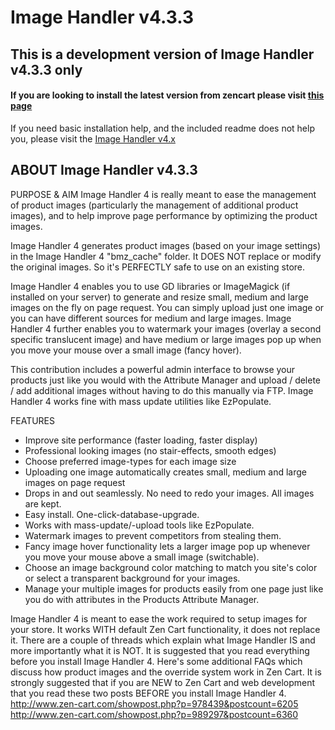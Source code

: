 Image Handler v4.3.3
============

## This is a development version of Image Handler v4.3.3 only
#### If you are looking to install the latest version from zencart please visit [this page](http://www.zen-cart.com/downloads.php?do=file&id=1380)

If you need basic installation help, and the included readme does not help you, please visit the [Image Handler v4.x](http://www.zen-cart.com/showthread.php?194740-Image-Handler-4-%28for-v1-5-x%29-Support-Thread)

ABOUT Image Handler v4.3.3
--------------
PURPOSE & AIM
Image Handler 4 is really meant to ease the management of product images (particularly the management of additional product images), and to help improve page performance by optimizing the product images.

Image Handler 4 generates product images (based on your image settings) in the Image Handler 4 "bmz_cache" folder. It DOES NOT replace or modify the original images. So it's PERFECTLY safe to use on an existing store.

Image Handler 4 enables you to use GD libraries or ImageMagick (if installed on your server) to generate and resize small, medium and large images on the fly on page request. You can simply upload just one image or you can have different sources for medium and large images. Image Handler 4 further enables you to watermark your images (overlay a second specific translucent
image) and have medium or large images pop up when you move your mouse over a small image (fancy hover).

This contribution includes a powerful admin interface to browse your products just like you would with the Attribute Manager and upload / delete / add additional images without having to do this manually via FTP. Image Handler 4 works fine with mass update utilities like EzPopulate.

FEATURES
* Improve site performance (faster loading, faster display)
* Professional looking images (no stair-effects, smooth edges)
* Choose preferred image-types for each image size
* Uploading one image automatically creates small, medium and large images on page request
* Drops in and out seamlessly. No need to redo your images. All images are kept.
* Easy install. One-click-database-upgrade.
* Works with mass-update/-upload tools like EzPopulate.
* Watermark images to prevent competitors from stealing them.
* Fancy image hover functionality lets a larger image pop up whenever you move your mouse above a small image (switchable).
* Choose an image background color matching to match you site's color or select a transparent background for your images.
* Manage your multiple images for products easily from one page just like you do with attributes in the Products Attribute Manager.

Image Handler 4 is meant to ease the work required to setup images for your store. It works WITH default Zen Cart functionality, it does not replace it.
There are a couple of threads which explain what Image Handler IS and more importantly what it is NOT. It is suggested that you read everything before you install Image Handler 4. Here's some additional FAQs which discuss how product images and the override system work in Zen Cart. It is strongly suggested that if you are NEW to Zen Cart and web development that you read these two posts BEFORE you install Image Handler 4.
http://www.zen-cart.com/showpost.php?p=978439&postcount=6205
http://www.zen-cart.com/showpost.php?p=989297&postcount=6360 
